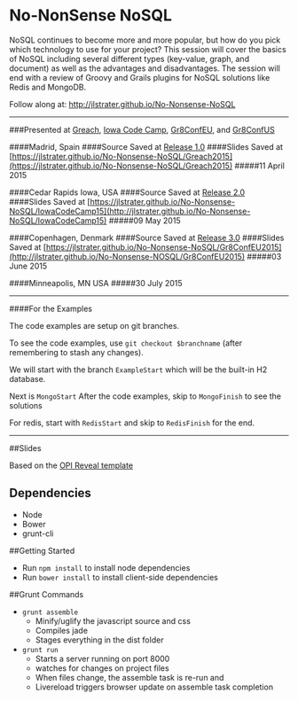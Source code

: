 No-NonSense NoSQL
===============

NoSQL continues to become more and more popular, but how do you pick which technology to use for your project? This session will cover the basics of NoSQL including several different types (key-value, graph, and document) as well as the advantages and disadvantages. The session will end with a review of Groovy and Grails plugins for NoSQL solutions like Redis and MongoDB.

Follow along at: http://jlstrater.github.io/No-Nonsense-NoSQL

---

###Presented at [Greach](http://www.greachconf.com), [Iowa Code Camp](http://iowacodecamp.com), [Gr8ConfEU](http://gr8conf.eu/#/talk/155), and [Gr8ConfUS](http://gr8conf.us)

####Madrid, Spain
####Source Saved at [Release 1.0](https://github.com/jlstrater/No-Nonsense-NoSQL/releases/tag/1.0)
####Slides Saved at [https://jlstrater.github.io/No-Nonsense-NoSQL/Greach2015](https://jlstrater.github.io/No-Nonsense-NoSQL/Greach2015)
#####11 April 2015

####Cedar Rapids Iowa, USA
####Source Saved at [Release 2.0](https://github.com/jlstrater/No-Nonsense-NoSQL/releases/tag/2.0)
####Slides Saved at [https://jlstrater.github.io/No-Nonsense-NoSQL/IowaCodeCamp15](http://jlstrater.github.io/No-Nonsense-NoSQL/IowaCodeCamp15)
#####09 May 2015

####Copenhagen, Denmark
####Source Saved at [Release 3.0](https://github.com/jlstrater/No-Nonsense-NoSQL/release/tag/3.0)
####Slides Saved at [https://jlstrater.github.io/No-Nonsense-NoSQL/Gr8ConfEU2015](http://jlstrater.github.io/No-Nonsense-NOSQL/Gr8ConfEU2015)
#####03 June 2015

####Minneapolis, MN USA
#####30 July 2015

---
####For the Examples

The code examples are setup on git branches.  

To see the code examples, use `git checkout $branchname` (after remembering to stash any changes).

We will start with the branch `ExampleStart` which will be the built-in H2 database.

Next is `MongoStart` After the code examples, skip to `MongoFinish` to see the solutions

For redis, start with `RedisStart` and skip to `RedisFinish` for the end.

----
##Slides

Based on the [OPI Reveal template](http://github.com/objectpartners/opi-reveal-template)

## Dependencies
* Node
* Bower
* grunt-cli

##Getting Started
* Run `npm install` to install node dependencies
* Run `bower install` to install client-side dependencies

##Grunt Commands
* `grunt assemble`
  * Minify/uglify the javascript source and css
  * Compiles jade
  * Stages everything in the dist folder
* `grunt run`
  * Starts a server running on port 8000
  * watches for changes on project files
  * When files change, the assemble task is re-run and
  * Livereload triggers browser update on assemble task completion
